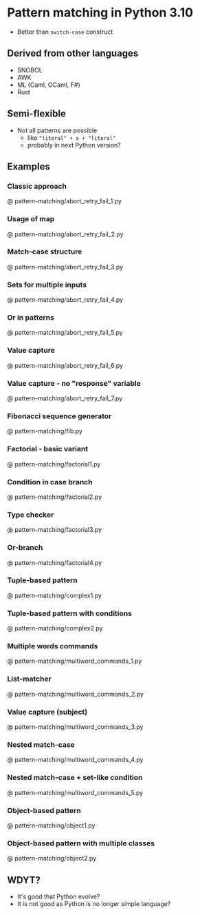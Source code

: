 # Pattern matching in Python 3.10

* Better than `switch-case` construct

## Derived from other languages

* SNOBOL
* AWK
* ML (Caml, OCaml, F#)
* Rust

## Semi-flexible

* Not all patterns are possible
    - like `"literal" + x + "literal"`
    - probably in next Python version?

## Examples

### Classic approach

@ pattern-matching/abort_retry_fail_1.py

### Usage of map

@ pattern-matching/abort_retry_fail_2.py

### Match-case structure

@ pattern-matching/abort_retry_fail_3.py

### Sets for multiple inputs

@ pattern-matching/abort_retry_fail_4.py

### Or in patterns

@ pattern-matching/abort_retry_fail_5.py

### Value capture

@ pattern-matching/abort_retry_fail_6.py

### Value capture - no "response" variable

@ pattern-matching/abort_retry_fail_7.py

### Fibonacci sequence generator

@ pattern-matching/fib.py

### Factorial - basic variant

@ pattern-matching/factorial1.py

### Condition in case branch

@ pattern-matching/factorial2.py

### Type checker

@ pattern-matching/factorial3.py

### Or-branch

@ pattern-matching/factorial4.py

### Tuple-based pattern

@ pattern-matching/complex1.py

### Tuple-based pattern with conditions

@ pattern-matching/complex2.py

### Multiple words commands

@ pattern-matching/multiword_commands_1.py

### List-matcher

@ pattern-matching/multiword_commands_2.py

### Value capture (subject)

@ pattern-matching/multiword_commands_3.py

### Nested match-case

@ pattern-matching/multiword_commands_4.py

### Nested match-case + set-like condition

@ pattern-matching/multiword_commands_5.py

### Object-based pattern

@ pattern-matching/object1.py

### Object-based pattern with multiple classes

@ pattern-matching/object2.py

## WDYT?

* It's good that Python evolve?
* It is not good as Python is no longer simple language?
